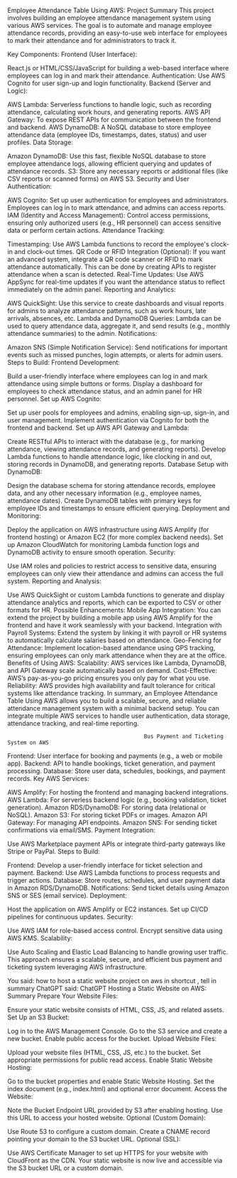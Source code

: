 Employee Attendance Table Using AWS: Project Summary
This project involves building an employee attendance management system using various AWS services. The goal is to automate and manage employee attendance records, providing an easy-to-use web interface for employees to mark their attendance and for administrators to track it.

Key Components:
Frontend (User Interface):

React.js or HTML/CSS/JavaScript for building a web-based interface where employees can log in and mark their attendance.
Authentication: Use AWS Cognito for user sign-up and login functionality.
Backend (Server and Logic):

AWS Lambda: Serverless functions to handle logic, such as recording attendance, calculating work hours, and generating reports.
AWS API Gateway: To expose REST APIs for communication between the frontend and backend.
AWS DynamoDB: A NoSQL database to store employee attendance data (employee IDs, timestamps, dates, status) and user profiles.
Data Storage:

Amazon DynamoDB: Use this fast, flexible NoSQL database to store employee attendance logs, allowing efficient querying and updates of attendance records.
S3: Store any necessary reports or additional files (like CSV reports or scanned forms) on AWS S3.
Security and User Authentication:

AWS Cognito: Set up user authentication for employees and administrators. Employees can log in to mark attendance, and admins can access reports.
IAM (Identity and Access Management): Control access permissions, ensuring only authorized users (e.g., HR personnel) can access sensitive data or perform certain actions.
Attendance Tracking:

Timestamping: Use AWS Lambda functions to record the employee's clock-in and clock-out times.
QR Code or RFID Integration (Optional): If you want an advanced system, integrate a QR code scanner or RFID to mark attendance automatically. This can be done by creating APIs to register attendance when a scan is detected.
Real-Time Updates: Use AWS AppSync for real-time updates if you want the attendance status to reflect immediately on the admin panel.
Reporting and Analytics:

AWS QuickSight: Use this service to create dashboards and visual reports for admins to analyze attendance patterns, such as work hours, late arrivals, absences, etc.
Lambda and DynamoDB Queries: Lambda can be used to query attendance data, aggregate it, and send results (e.g., monthly attendance summaries) to the admin.
Notifications:

Amazon SNS (Simple Notification Service): Send notifications for important events such as missed punches, login attempts, or alerts for admin users.
Steps to Build:
Frontend Development:

Build a user-friendly interface where employees can log in and mark attendance using simple buttons or forms.
Display a dashboard for employees to check attendance status, and an admin panel for HR personnel.
Set up AWS Cognito:

Set up user pools for employees and admins, enabling sign-up, sign-in, and user management.
Implement authentication via Cognito for both the frontend and backend.
Set up AWS API Gateway and Lambda:

Create RESTful APIs to interact with the database (e.g., for marking attendance, viewing attendance records, and generating reports).
Develop Lambda functions to handle attendance logic, like clocking in and out, storing records in DynamoDB, and generating reports.
Database Setup with DynamoDB:

Design the database schema for storing attendance records, employee data, and any other necessary information (e.g., employee names, attendance dates).
Create DynamoDB tables with primary keys for employee IDs and timestamps to ensure efficient querying.
Deployment and Monitoring:

Deploy the application on AWS infrastructure using AWS Amplify (for frontend hosting) or Amazon EC2 (for more complex backend needs).
Set up Amazon CloudWatch for monitoring Lambda function logs and DynamoDB activity to ensure smooth operation.
Security:

Use IAM roles and policies to restrict access to sensitive data, ensuring employees can only view their attendance and admins can access the full system.
Reporting and Analysis:

Use AWS QuickSight or custom Lambda functions to generate and display attendance analytics and reports, which can be exported to CSV or other formats for HR.
Possible Enhancements:
Mobile App Integration: You can extend the project by building a mobile app using AWS Amplify for the frontend and have it work seamlessly with your backend.
Integration with Payroll Systems: Extend the system by linking it with payroll or HR systems to automatically calculate salaries based on attendance.
Geo-Fencing for Attendance: Implement location-based attendance using GPS tracking, ensuring employees can only mark attendance when they are at the office.
Benefits of Using AWS:
Scalability: AWS services like Lambda, DynamoDB, and API Gateway scale automatically based on demand.
Cost-Effective: AWS’s pay-as-you-go pricing ensures you only pay for what you use.
Reliability: AWS provides high availability and fault tolerance for critical systems like attendance tracking.
In summary, an Employee Attendance Table Using AWS allows you to build a scalable, secure, and reliable attendance management system with a minimal backend setup. You can integrate multiple AWS services to handle user authentication, data storage, attendance tracking, and real-time reporting.








                                               Bus Payment and Ticketing System on AWS

Frontend: User interface for booking and payments (e.g., a web or mobile app).
Backend: API to handle bookings, ticket generation, and payment processing.
Database: Store user data, schedules, bookings, and payment records.
Key AWS Services:

AWS Amplify: For hosting the frontend and managing backend integrations.
AWS Lambda: For serverless backend logic (e.g., booking validation, ticket generation).
Amazon RDS/DynamoDB: For storing data (relational or NoSQL).
Amazon S3: For storing ticket PDFs or images.
Amazon API Gateway: For managing API endpoints.
Amazon SNS: For sending ticket confirmations via email/SMS.
Payment Integration:

Use AWS Marketplace payment APIs or integrate third-party gateways like Stripe or PayPal.
Steps to Build:

Frontend: Develop a user-friendly interface for ticket selection and payment.
Backend: Use AWS Lambda functions to process requests and trigger actions.
Database: Store routes, schedules, and user payment data in Amazon RDS/DynamoDB.
Notifications: Send ticket details using Amazon SNS or SES (email service).
Deployment:

Host the application on AWS Amplify or EC2 instances.
Set up CI/CD pipelines for continuous updates.
Security:

Use AWS IAM for role-based access control.
Encrypt sensitive data using AWS KMS.
Scalability:

Use Auto Scaling and Elastic Load Balancing to handle growing user traffic.
This approach ensures a scalable, secure, and efficient bus payment and ticketing system leveraging AWS infrastructure.






You said:
how to host a static website project on aws in shortcut , tell in summary
ChatGPT said:
ChatGPT
Hosting a Static Website on AWS: Summary
Prepare Your Website Files:

Ensure your static website consists of HTML, CSS, JS, and related assets.
Set Up an S3 Bucket:

Log in to the AWS Management Console.
Go to the S3 service and create a new bucket.
Enable public access for the bucket.
Upload Website Files:

Upload your website files (HTML, CSS, JS, etc.) to the bucket.
Set appropriate permissions for public read access.
Enable Static Website Hosting:

Go to the bucket properties and enable Static Website Hosting.
Set the index document (e.g., index.html) and optional error document.
Access the Website:

Note the Bucket Endpoint URL provided by S3 after enabling hosting.
Use this URL to access your hosted website.
Optional (Custom Domain):

Use Route 53 to configure a custom domain.
Create a CNAME record pointing your domain to the S3 bucket URL.
Optional (SSL):

Use AWS Certificate Manager to set up HTTPS for your website with CloudFront as the CDN.
Your static website is now live and accessible via the S3 bucket URL or a custom domain.

